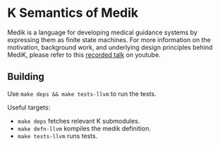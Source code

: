 K Semantics of Medik
====================

Medik is a language for developing medical guidance systems by expressing
them as finite state machines. For more information on the motivation, background work,
and underlying design principles behind MediK, please refer to this
[recorded talk](https://www.youtube.com/watch?v=s9kRwXchORs) on youtube.

Building
--------

Use `make deps && make tests-llvm` to run the tests.

Useful targets:

 - `make deps` fetches relevant K submodules.
 - `make defn-llvm` kompiles the medik definition.
 - `make tests-llvm` runs tests.


